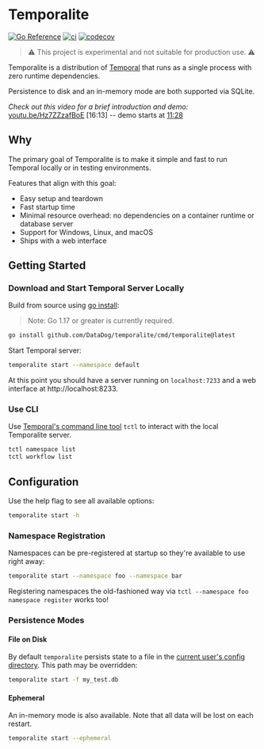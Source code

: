 # Temporalite

[![Go Reference](https://pkg.go.dev/badge/github.com/DataDog/temporalite.svg)](https://pkg.go.dev/github.com/DataDog/temporalite)
[![ci](https://github.com/DataDog/temporalite/actions/workflows/ci.yml/badge.svg)](https://github.com/DataDog/temporalite/actions/workflows/ci.yml)
[![codecov](https://codecov.io/gh/DataDog/temporalite/branch/main/graph/badge.svg)](https://codecov.io/gh/DataDog/temporalite)

> ⚠️ This project is experimental and not suitable for production use. ⚠️

Temporalite is a distribution of [Temporal](https://github.com/temporalio/temporal) that runs as a single process with zero runtime dependencies.

Persistence to disk and an in-memory mode are both supported via SQLite.

_Check out this video for a brief introduction and demo:_ [youtu.be/Hz7ZZzafBoE](https://youtu.be/Hz7ZZzafBoE?t=284) [16:13] -- demo starts at [11:28](https://youtu.be/Hz7ZZzafBoE?t=688)

## Why

The primary goal of Temporalite is to make it simple and fast to run Temporal locally or in testing environments.

Features that align with this goal:
- Easy setup and teardown
- Fast startup time
- Minimal resource overhead: no dependencies on a container runtime or database server
- Support for Windows, Linux, and macOS
- Ships with a web interface

## Getting Started

### Download and Start Temporal Server Locally

Build from source using [go install](https://golang.org/ref/mod#go-install):

> Note: Go 1.17 or greater is currently required.

```bash
go install github.com/DataDog/temporalite/cmd/temporalite@latest
```

Start Temporal server:

```bash
temporalite start --namespace default
```

At this point you should have a server running on `localhost:7233` and a web interface at http://localhost:8233.

### Use CLI

Use [Temporal's command line tool](https://docs.temporal.io/docs/system-tools/tctl) `tctl` to interact with the local Temporalite server.

```bash
tctl namespace list
tctl workflow list
```

## Configuration

Use the help flag to see all available options:

```bash
temporalite start -h
```

### Namespace Registration

Namespaces can be pre-registered at startup so they're available to use right away:
```bash
temporalite start --namespace foo --namespace bar
```

Registering namespaces the old-fashioned way via `tctl --namespace foo namespace register` works too!

### Persistence Modes

#### File on Disk

By default `temporalite` persists state to a file in the [current user's config directory](https://pkg.go.dev/os#UserConfigDir). This path may be overridden:

```bash
temporalite start -f my_test.db
```

#### Ephemeral

An in-memory mode is also available. Note that all data will be lost on each restart.

```bash
temporalite start --ephemeral
```
